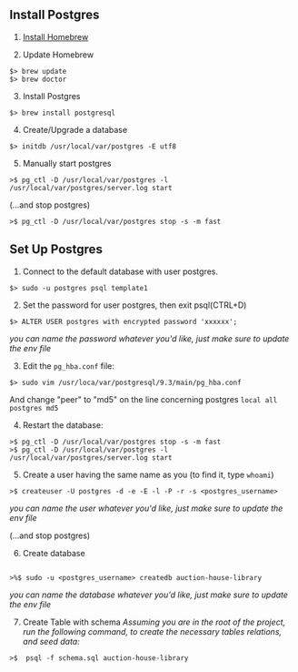 ## Install Postgres
1. [Install Homebrew](http://brew.sh/)

2. Update Homebrew
```
$> brew update
$> brew doctor

```

3. Install Postgres
```
$> brew install postgresql

```

4. Create/Upgrade a database
```
$> initdb /usr/local/var/postgres -E utf8

```

5. Manually start postgres

```
>$ pg_ctl -D /usr/local/var/postgres -l /usr/local/var/postgres/server.log start
```
(...and stop postgres)

```
>$ pg_ctl -D /usr/local/var/postgres stop -s -m fast
```

## Set Up Postgres

1. Connect to the default database with user postgres.

```
$> sudo -u postgres psql template1
```

2. Set the password for user postgres, then exit psql(CTRL+D)
```
$> ALTER USER postgres with encrypted password 'xxxxxx';

```
*you can name the password whatever you'd like, just make sure to update
the env file*

3. Edit the `pg_hba.conf` file:
```
$> sudo vim /usr/loca/var/postgresql/9.3/main/pg_hba.conf

```

And change "peer" to "md5" on the line concerning postgres
`local all postgres md5`

4. Restart the database:

```
>$ pg_ctl -D /usr/local/var/postgres stop -s -m fast
>$ pg_ctl -D /usr/local/var/postgres -l /usr/local/var/postgres/server.log start
```
5. Create a user having the same name as you (to find it, type `whoami`)

```
>$ createuser -U postgres -d -e -E -l -P -r -s <postgres_username>
```
*you can name the user whatever you'd like, just make sure to update
the env file*

(...and stop postgres)

6. Create database
```

>%$ sudo -u <postgres_username> createdb auction-house-library
```
*you can name the database whatever you'd like, just make sure to update
the env file*

7. Create Table with schema
*Assuming you are in the root of the project, run the following command, to
create the necessary tables relations, and seed data:*
```
>$  psql -f schema.sql auction-house-library
```